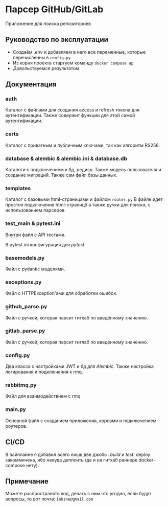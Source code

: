 # Парсер GitHub/GitLab

Приложение для поиска репозиториев

## Руководство по эксплуатации

- Создаём .env и добавляем в него все переменные, которые перечисленны в ```config.py```
- Из корня проекта стартуем команду ```docker compose up```
- Довольствуемся результатом

## Документация

### auth

Каталог с файлами для создания access и refresh токена для аутентификации.
Также содержит функции для этой самой аутентификации.

### certs

Каталог с приватным и публичным ключами, так как алгоритм RS256.

### database & alembic & alembic.ini & database.db

Каталоги с подключением к бд, редису. Также модель пользователя и создание миграций. 
Также сам файл базы данных.

### templates

Каталог с базовыми html-страницами и файлом ```router.py```
В файле идет простое подключение html-страницб а также ручки для поиска, с использованием парсеров.

### test_main & pytest.ini

Внутри файл с API тестами.

В pytest.ini конфигурация для *pytest*.

### basemodels.py

Файл с pydantic моделями.

### exceptions.py

Файл с HTTPException'ами для обработки ошибок.

### github_parse.py

Файл с ручкой, которая парсит гитхаб по введённому значению.

### gitlab_parse.py

Файл с ручкой, которая парсит гитлаб по введённому значению.

### config.py

Два класса с настройками JWT и бд для *Alembic*.
Также настройка логирования и подключения к rmq.

### rabbitmq.py

Файл для взаимодействием с rmq

### main.py

Основной файл с созданием приложения, корсами и подключением роутеров.

## CI/CD

В пайплайне я добавил всего лишь две джобы: *build* и *test*.
deploy закоммичена, ибо некуда деплоить (да и на гитхаб раннере docker-compose нету).

## Примечание

Можете распространять код, делать с ним что угодно, если будут вопросы, то вот почта:
```inksne@gmail.com```
